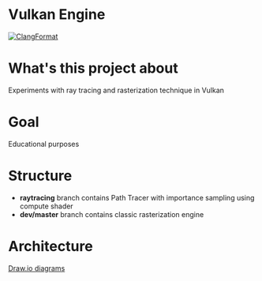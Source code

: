 # Vulkan Engine

[![ClangFormat](https://github.com/BykadorovR/Raytracer/actions/workflows/clang-format-check.yml/badge.svg)](https://github.com/BykadorovR/Raytracer/actions/workflows/clang-format-check.yml)

# What's this project about

Experiments with ray tracing and rasterization technique in Vulkan

# Goal

Educational purposes

# Structure

- **raytracing** branch contains Path Tracer with importance sampling using compute shader
- **dev/master** branch contains classic rasterization engine

# Architecture

[Draw.io diagrams](https://drive.google.com/file/d/1eI9kWqMdEsKQL0aQhGGtAJed9jmwzZk7/view?usp=sharing)